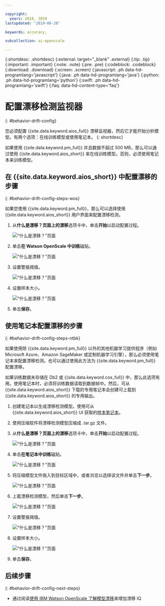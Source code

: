 ```yaml
---

copyright:
  years: 2018, 2019
lastupdated: "2019-06-28"

keywords: accuracy, 

subcollection: ai-openscale

---
```


{:shortdesc: .shortdesc}
{:external: target="_blank" .external}
{:tip: .tip}
{:important: .important}
{:note: .note}
{:pre: .pre}
{:codeblock: .codeblock}
{:download: .download}
{:screen: .screen}
{:javascript: .ph data-hd-programlang='javascript'}
{:java: .ph data-hd-programlang='java'}
{:python: .ph data-hd-programlang='python'}
{:swift: .ph data-hd-programlang='swift'}
{:faq: data-hd-content-type='faq'}

# 配置漂移检测监视器
{: #behavior-drift-config}

您必须配置 {{site.data.keyword.aios_full}} 漂移监视器，然后它才能开始分析模型。有两个选项：在线训练模型或使用笔记本。
{: shortdesc}

如果使用 {{site.data.keyword.pm_full}} 并且数据不超过 500 MB，那么可以通过使用 {{site.data.keyword.aios_short}} 来在线训练模型。否则，必须使用笔记本来训练模型。

## 在 {{site.data.keyword.aios_short}} 中配置漂移的步骤
{: #behavior-drift-config-steps-wos}

如果您使用 {{site.data.keyword.pm_full}}，那么可以选择使用 {{site.data.keyword.aios_short}} 用户界面来配置漂移检测。

1. 从**什么是漂移？**页面上的**漂移**选项卡中，单击**开始**以启动配置过程。

   ![“什么是漂移？”页面](images/drift-config-1.png)

2. 单击**在 Watson OpenScale 中训练**磁贴。

   ![“什么是漂移？”页面](images/drift-config-2.png)

3. 设置警报阈值。

   ![“什么是漂移？”页面](images/drift-config-3.png)

3. 设置样本大小。

   ![“什么是漂移？”页面](images/drift-config-4.png)
   
3. 单击**保存**。


## 使用笔记本配置漂移的步骤
{: #behavior-drift-config-steps-ntbk}

如果使用除 {{site.data.keyword.pm_full}} 以外的其他机器学习提供程序（例如 Microsoft Azure、Amazon SageMaker 或定制机器学习引擎），那么必须使用笔记本来配置漂移检测。也可以通过使用此方法为 {{site.data.keyword.pm_full}} 配置漂移。

如果训练数据未存储在 Db2 或 {{site.data.keyword.cos_full}} 中，那么此选项有用。使用笔记本时，必须将训练数据读取到数据帧中。然后，可从 {{site.data.keyword.aios_short}} 下载的专用笔记本会创建可上载到 {{site.data.keyword.aios_short}} 的专用输出。

1. 创建笔记本以生成漂移检测模型。使用可从 {{site.data.keyword.aios_short}} UI 获取的[样本笔记本](https://github.com/IBM-Watson/aios-data-distribution/blob/master/training_statistics_notebook.ipynb)。
2. 使用压缩软件将漂移检测模型压缩成 .tar.gz 文件。

1. 从**什么是漂移？**页面上的**漂移**选项卡中，单击**开始**以启动配置过程。

   ![“什么是漂移？”页面](images/drift-config-1.png)

2. 单击**在笔记本中训练**磁贴。

   ![“什么是漂移？”页面](images/drift-config-2.png)

3. 将压缩模型文件拖入到目标区域中，或者浏览以选择该文件并单击**下一步**。

   ![“什么是漂移？”页面](images/drift-config-2b.png)
   
3. 上载漂移检测模型，然后单击**下一步**。

   ![“什么是漂移？”页面](images/drift-config-upload.png)
   
3. 设置警报阈值。

   ![“什么是漂移？”页面](images/drift-config-3.png)

3. 设置样本大小。

   ![“什么是漂移？”页面](images/drift-config-4.png)
   
3. 单击**保存**。

## 后续步骤
{: #behavior-drift-config-next-steps}

- 通过阅读[使用 IBM Watson OpenScale 了解模型漂移](https://medium.com/@manish.bhide/4c5401aa8da4)来增加漂移 IQ
